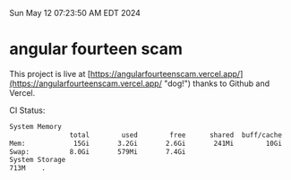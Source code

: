 Sun May 12 07:23:50 AM EDT 2024

# angular fourteen scam


This project is live at [https://angularfourteenscam.vercel.app/](https://angularfourteenscam.vercel.app/ "dog!") thanks to Github and Vercel.

CI Status: 

```bash
System Memory
               total        used        free      shared  buff/cache   available
Mem:            15Gi       3.2Gi       2.6Gi       241Mi        10Gi        12Gi
Swap:          8.0Gi       579Mi       7.4Gi
System Storage
713M	.
```
```bash
